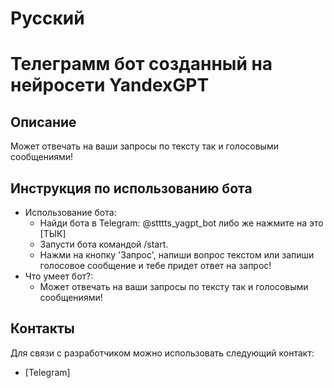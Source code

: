 # Русский
 
# Телеграмм бот созданный на нейросети YandexGPT
 
## Описание
 
Может отвечать на ваши запросы по тексту так и голосовыми сообщениями!
 
## Инструкция по использованию бота
- Использование бота:
  - Найди бота в Telegram: @stttts_yagpt_bot либо же нажмите на это [ТЫК]
  - Запусти бота командой /start.
  - Нажми на кнопку 'Запрос', напиши вопрос текстом или запиши голосовое сообщение и тебе придет ответ на запрос!
- Что умеет бот?:
  - Может отвечать на ваши запросы по тексту так и голосовыми сообщениями!

## Контакты
 
Для связи с разработчиком можно использовать следующий контакт:
 
- [Telegram]
 
